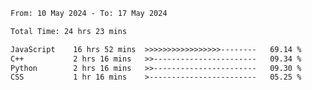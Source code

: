 <!--START_SECTION:waka-->

```txt
From: 10 May 2024 - To: 17 May 2024

Total Time: 24 hrs 23 mins

JavaScript    16 hrs 52 mins  >>>>>>>>>>>>>>>>>--------   69.14 %
C++           2 hrs 16 mins   >>-----------------------   09.34 %
Python        2 hrs 16 mins   >>-----------------------   09.30 %
CSS           1 hr 16 mins    >------------------------   05.25 %
```

<!--END_SECTION:waka-->
